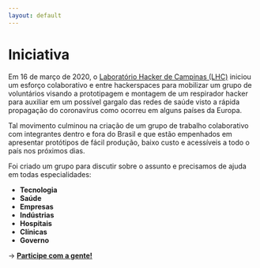 ```yaml
---
layout: default
---
```


# Iniciativa

Em 16 de março de 2020, o [Laboratório Hacker de Campinas (LHC)](https://lhc.net.br/) iniciou um esforço colaborativo e entre hackerspaces para mobilizar um grupo de voluntários visando a prototipagem e montagem de um respirador hacker para auxiliar em um possível gargalo das redes de saúde visto a rápida propagação do coronavírus como ocorreu em alguns países da Europa.

Tal movimento culminou na criação de um grupo de trabalho colaborativo com integrantes dentro e fora do Brasil e que estão empenhados em apresentar protótipos de fácil produção, baixo custo e acessíveis a todo o país nos próximos dias.

Foi criado um grupo para discutir sobre o assunto e precisamos de ajuda em todas especialidades:
* **Tecnologia**
* **Saúde**
* **Empresas**
* **Indústrias**
* **Hospitais**
* **Clínicas**
* **Governo**

&rarr; [**Participe com a gente!**](/participe)
